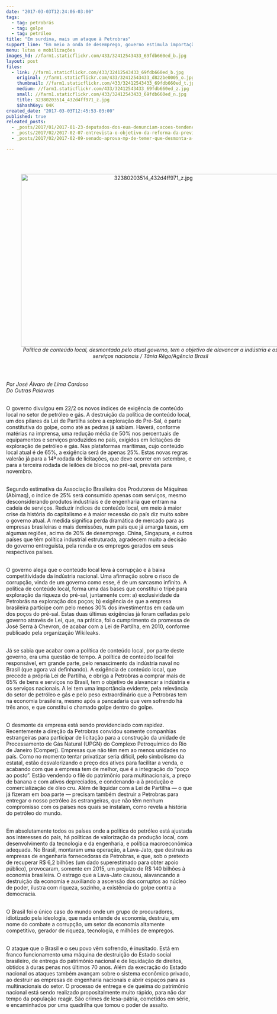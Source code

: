 ```yaml
---
date: "2017-03-03T12:24:06-03:00"
tags:
  - tag: petrobrás
  - tag: golpe
  - tag: petróleo
title: "Em surdina, mais um ataque à Petrobras"
support_line: "Em meio a onda de desemprego, governo estimula importação de equipamentos que Brasil produz"
menu: lutas e mobilizações
images_hd: //farm1.staticflickr.com/433/32412543433_69fdb660ed_b.jpg
layout: post
files:
  - link: //farm1.staticflickr.com/433/32412543433_69fdb660ed_b.jpg
    original: //farm1.staticflickr.com/433/32412543433_d822be0005_o.jpg
    thumbnail: //farm1.staticflickr.com/433/32412543433_69fdb660ed_t.jpg
    medium: //farm1.staticflickr.com/433/32412543433_69fdb660ed_z.jpg
    small: //farm1.staticflickr.com/433/32412543433_69fdb660ed_n.jpg
    title: 32380203514_432d4ff971_z.jpg
    $$hashKey: 04K
created_date: "2017-03-03T12:45:53-03:00"
published: true
releated_posts:
  - _posts/2017/01/2017-01-23-deputados-dos-eua-denunciam-acoes-tendenciosas-e-injustificadas-de-moro-contra-lula.md
  - _posts/2017/02/2017-02-07-entrevista-o-objetivo-da-reforma-da-previdencia-e-privatizar.md
  - _posts/2017/02/2017-02-09-senado-aprova-mp-de-temer-que-desmonta-a-ebc.md

---
```

<p>&nbsp;</p>

<div style="text-align:center">
<figure class="image" style="display:inline-block"><img alt="32380203514_432d4ff971_z.jpg" height="466" src="//farm1.staticflickr.com/433/32412543433_69fdb660ed_b.jpg" width="700" />
<figcaption><em>Pol&iacute;tica de conte&uacute;do local, desmontada pelo atual governo, tem o objetivo de alavancar a ind&uacute;stria e os servi&ccedil;os nacionais / T&acirc;nia R&ecirc;go/Ag&ecirc;ncia Brasil</em></figcaption>
</figure>
</div>

<p>&nbsp;</p>

<p><em>Por Jos&eacute; &Aacute;lvaro de Lima Cardoso<br />
Do Outras Palavras&nbsp;</em></p>

<p><br />
O governo divulgou em 22/2 os novos &iacute;ndices de exig&ecirc;ncia de conte&uacute;do local no setor de petr&oacute;leo e g&aacute;s. A destrui&ccedil;&atilde;o da pol&iacute;tica de conte&uacute;do local, um dos pilares da Lei de Partilha sobre a explora&ccedil;&atilde;o do Pr&eacute;-Sal, &eacute; parte constitutiva do golpe, como at&eacute; as pedras j&aacute; sabiam. Haver&aacute;, conforme mat&eacute;rias na imprensa, uma redu&ccedil;&atilde;o m&eacute;dia de 50% nos percentuais de equipamentos e servi&ccedil;os produzidos no pa&iacute;s, exigidos em licita&ccedil;&otilde;es de explora&ccedil;&atilde;o de petr&oacute;leo e g&aacute;s. Nas plataformas mar&iacute;timas, cujo conte&uacute;do local atual &eacute; de 65%, a exig&ecirc;ncia ser&aacute; de apenas 25%. Estas novas regras valer&atilde;o j&aacute; para a 14&ordf; rodada de licita&ccedil;&otilde;es, que deve ocorrer em setembro, e para a terceira rodada de leil&otilde;es de blocos no pr&eacute;-sal, prevista para novembro.</p>

<p><br />
Segundo estimativa da Associa&ccedil;&atilde;o Brasileira dos Produtores de M&aacute;quinas (Abimaq), o &iacute;ndice de 25% ser&aacute; consumido apenas com servi&ccedil;os, mesmo desconsiderando produtos industriais e de engenharia que entram na cadeia de servi&ccedil;os. Reduzir &iacute;ndices de conte&uacute;do local, em meio &agrave; maior crise da hist&oacute;ria do capitalismo e &agrave; maior recess&atilde;o do pa&iacute;s diz muito sobre o governo atual. A medida significa perda dram&aacute;tica de mercado para as empresas brasileiras e mais demiss&otilde;es, num pa&iacute;s que j&aacute; amarga taxas, em algumas regi&otilde;es, acima de 20% de desemprego. China, Singapura, e outros pa&iacute;ses que t&ecirc;m pol&iacute;tica industrial estruturada, agradecem muito a decis&atilde;o do governo entreguista, pela renda e os empregos gerados em seus respectivos pa&iacute;ses.</p>

<p><br />
O governo alega que o conte&uacute;do local leva &agrave; corrup&ccedil;&atilde;o e &agrave; baixa competitividade da ind&uacute;stria nacional. Uma afirma&ccedil;&atilde;o sobre o risco de corrup&ccedil;&atilde;o, vinda de um governo como esse, &eacute; de um sarcasmo infinito. A pol&iacute;tica de conte&uacute;do local, forma uma das bases que constitui o trip&eacute; para explora&ccedil;&atilde;o da riqueza do pr&eacute;-sal, juntamente com: a) exclusividade da Petrobr&aacute;s na explora&ccedil;&atilde;o dos po&ccedil;os; b) exig&ecirc;ncia de que a empresa brasileira participe com pelo menos 30% dos investimentos em cada um dos po&ccedil;os do pr&eacute;-sal. Estas duas &uacute;ltimas exig&ecirc;ncias j&aacute; foram ceifadas pelo governo atrav&eacute;s de Lei, que, na pr&aacute;tica, foi o cumprimento da promessa de Jos&eacute; Serra &agrave; Chevron, de acabar com a Lei de Partilha, em 2010, conforme publicado pela organiza&ccedil;&atilde;o Wikileaks.</p>

<p><br />
J&aacute; se sabia que acabar com a pol&iacute;tica de conte&uacute;do local, por parte deste governo, era uma quest&atilde;o de tempo. A pol&iacute;tica de conte&uacute;do local foi respons&aacute;vel, em grande parte, pelo renascimento da ind&uacute;stria naval no Brasil (que agora vai definhando). A exig&ecirc;ncia de conte&uacute;do local, que precede a pr&oacute;pria Lei de Partilha, e obriga a Petrobras a comprar mais de 65% de bens e servi&ccedil;os no Brasil, tem o objetivo de alavancar a ind&uacute;stria e os servi&ccedil;os nacionais. A lei tem uma import&acirc;ncia evidente, pela relev&acirc;ncia do setor de petr&oacute;leo e g&aacute;s e pelo peso extraordin&aacute;rio que a Petrobras tem na economia brasileira, mesmo ap&oacute;s a pancadaria que vem sofrendo h&aacute; tr&ecirc;s anos, e que constitui o chamado golpe dentro do golpe.</p>

<p><br />
O desmonte da empresa est&aacute; sendo providenciado com rapidez. Recentemente a dire&ccedil;&atilde;o da Petrobras convidou somente companhias estrangeiras para participar de licita&ccedil;&atilde;o para a constru&ccedil;&atilde;o da unidade de Processamento de G&aacute;s Natural (UPGN) do Complexo Petroqu&iacute;mico do Rio de Janeiro (Comperj). Empresas que n&atilde;o t&ecirc;m nem ao menos unidades no pa&iacute;s. Como no momento tentar privatizar seria dif&iacute;cil, pelo simbolismo da estatal, est&atilde;o desvalorizando o pre&ccedil;o dos ativos para facilitar a venda, e acabando com que a empresa tem de melhor, que &eacute; a integra&ccedil;&atilde;o do &ldquo;po&ccedil;o ao posto&rdquo;. Est&atilde;o vendendo o fil&eacute; do patrim&ocirc;nio para multinacionais, a pre&ccedil;o de banana e com ativos depreciados, e condenando-a &agrave; produ&ccedil;&atilde;o e comercializa&ccedil;&atilde;o de &oacute;leo cru. Al&eacute;m de liquidar com a Lei de Partilha &mdash; o que j&aacute; fizeram em boa parte &mdash; precisam tamb&eacute;m destruir a Petrobras para entregar o nosso petr&oacute;leo &agrave;s estrangeiras, que n&atilde;o t&ecirc;m nenhum compromisso com os pa&iacute;ses nos quais se instalam, como revela a hist&oacute;ria do petr&oacute;leo do mundo.</p>

<p><br />
Em absolutamente todos os pa&iacute;ses onde a pol&iacute;tica do petr&oacute;leo est&aacute; ajustada aos interesses do pa&iacute;s, h&aacute; pol&iacute;ticas de valoriza&ccedil;&atilde;o da produ&ccedil;&atilde;o local, com desenvolvimento da tecnologia e da engenharia, e pol&iacute;tica macroecon&ocirc;mica adequada. No Brasil, montaram uma opera&ccedil;&atilde;o, a Lava-Jato, que destruiu as empresas de engenharia fornecedoras da Petrobras, e que, sob o pretexto de recuperar R$ 6,2 bilh&otilde;es (um dado superestimado para obter apoio p&uacute;blico), provocaram, somente em 2015, um preju&iacute;zo de R$ 140 bilh&otilde;es &agrave; economia brasileira. O estrago que a Lava-Jato causou, alavancando a destrui&ccedil;&atilde;o da economia e auxiliando a ascens&atilde;o dos corruptos ao n&uacute;cleo de poder, ilustra com riqueza, sozinho, a exist&ecirc;ncia do golpe contra a democracia.</p>

<p><br />
O Brasil foi o &uacute;nico caso do mundo onde um grupo de procuradores, idiotizado pela ideologia, que nada entende de economia, destruiu, em nome do combate a corrup&ccedil;&atilde;o, um setor da economia altamente competitivo, gerador de riqueza, tecnologia, e milh&otilde;es de empregos.</p>

<p><br />
O ataque que o Brasil e o seu povo v&ecirc;m sofrendo, &eacute; inusitado. Est&aacute; em franco funcionamento uma m&aacute;quina de destrui&ccedil;&atilde;o do Estado social brasileiro, de entrega do patrim&ocirc;nio nacional e de liquida&ccedil;&atilde;o de direitos, obtidos &agrave; duras penas nos &uacute;ltimos 70 anos. Al&eacute;m da execra&ccedil;&atilde;o do Estado nacional os ataques tamb&eacute;m avan&ccedil;am sobre o sistema econ&ocirc;mico privado, ao destruir as empresas de engenharia nacionais e abrir espa&ccedil;os para as multinacionais do setor. O processo de entrega e de queima do patrim&ocirc;nio nacional est&aacute; sendo realizado propositalmente muito r&aacute;pido, para n&atilde;o dar tempo da popula&ccedil;&atilde;o reagir. S&atilde;o crimes de lesa-p&aacute;tria, cometidos em s&eacute;rie, e encaminhados por uma quadrilha que tomou o poder de assalto.</p>
